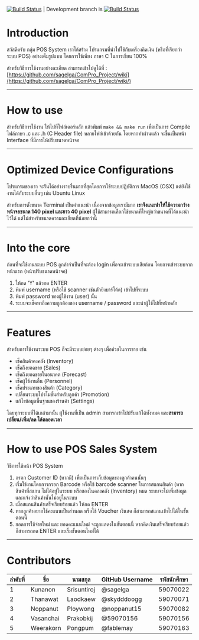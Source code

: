 [![Build Status](https://travis-ci.com/sagelga/ComPro_Project.svg?token=hxfRmfpCpbnunWcyMpkC&branch=master)](https://travis-ci.com/sagelga/ComPro_Project) | Development branch is 
 [![Build Status](https://travis-ci.com/sagelga/ComPro_Project.svg?token=hxfRmfpCpbnunWcyMpkC&branch=development)](https://travis-ci.com/sagelga/ComPro_Project)

# Introduction
สวัสดีครับ กลุ่ม POS System เราได้สร้าง โปรแกรมที่นำไปใช้กับเครื่องคิดเงิน (หรือที่เรียกว่า ระบบ POS) อย่างเต็มรูปแบบ โดยการใช้เพียง ภาษา C ในการเขียน 100%

สำหรับวิธีการใช้งานอย่างละเอียด สามารถเข้าไปดูได้ที่ : [https://github.com/sagelga/ComPro_Project/wiki](https://github.com/sagelga/ComPro_Project/wiki/)

***

# How to use
สำหรับวิธีการใช้งาน ให้ไปที่โฟล์เดอร์หลัก แล้วพิมพ์
`make && make run`
เพื่อเป็นการ Compile ไฟล์ภาษา .c และ .h (C Header file) หลายไฟล์เข้าด้วยกัน โดยหากทำผ่านแล้ว จะขื้นเป็นหน้า Interface ที่มีการให้ปรับขนาดหน้าจอ

***

# Optimized Device Configurations
โปรแกรมของเรา จะรันได้อย่างราบรื่นมากที่สุดโดยการใช้ระบบปฏิบัติการ MacOS (OSX) แต่ยังใช้งานได้กับระบบอื่นๆ เช่น Ubuntu Linux

สำหรับการตั้งขนาด Terminal เป็นค่าแนะนำ เนื่องจากข้อมูลเรามีมาก **เราจึงแนะนำให้ใช้ความกว้างหน้าจอขนาด 140 pixel และยาว 40 pixel** ผู้้ใช้สามารถเลือกใช้ขนาดที่ใหญ่กว่าขนาดที่ได้แนะนำไว้ได้ แต่ไม่สำหรับขนาดความละเอียดที่น้อยกว่านี้

***

# Into the core
ก่อนที่จะใช้งานระบบ POS ลูกค้าจำเป็นที่จะต้อง login เพื่อจะเข้าระบบเสียก่อน โดยการเข้าระบบจากหน้าแรก (หน้าปรับขนาดหน้าจอ)​ 
1. ให้กด 'Y' แล้วกด ENTER
2. พิมพ์ username (หรือใช้ scanner เช่นตัวยิงบาร์โค้ด) เข้าไปที่ระบบ
3. พิมพ์ password ของผู้ใช้งาน (user) นั้น
4. ระบบจะเช็คหาถึงความถูกต้องของ username / password และนำผู้ใช้ไปที่หน้่าหลัก

***

# Features
สำหรับการใช้งานระบบ POS ก็จะมีระบบย่อยๆ ต่างๆ เพื่อช่วยในการขาย เช่น
* เช็คสินค้าคงคลัง (Inventory)
* เช็คถึงยอดขาย (Sales)
* เช็คถึงยอดขายในอนาคต (Forecast)
* เช็คผู้ใช้งานอื่น (Personnel)
* เช็คประเภทของสินค้า (Category)
* เปลี่ยนระบบโปรโมชั่นสำหรับลูกค้า (Promotion)
* แก้ไขข้อมูลพื้นฐานของร้านค้า (Settings)

โดยทุกระบบที่ได้เกล่ามานั้น ผู้ใช้งานที่เป็น admin สามารถเข้าไปปรับแก้ได้ทั้งหมด และ**สามารถเปลี่ยน/เพื่ม/ลด ได้ตลอดเวลา**

***

# How to use POS Sales System
วิธีการใช้หน้า POS System
1. กรอก Customer ID (หากมี) เพื่อเป็นการเก็บข้อมูลของลูกค้าคนนั้นๆ
2. เรี่มใช้งานโดยการกรอก Barcode หรือใช้ barcode scanner ในการสแกนสินค้า
(หากสินค้าที่สแกน ไม่ได้อยู่ในระบบ หรือของในคลงคลัง (Inventory) หมด ระบบจะไม่เพื่มข้อมูล และแจ้งว่าสินค้านั้นไม่อยู่ในระบบ
3. เมื่อสแกนสินค้่าเสร็จเรียบร้อยแล้ว ให้กด ENTER
4. หากลูกค้าอยากใช้คะแนนเป็นส่วนลด หรือใช้ Voucher เงินสด ก็สามารถสแกนเข้่าไปได้ในขั้นตอนนี้
5. ยอดการใช้จ่ายใหม่ และ ยอดคะแนนใหม่ จะถูกแสดงในขั้นตอนนี้ หากคิดเงินเสร็จเรียบร้อยแล้ว ก็สามารถกด ENTER และเรื่มขั้นตอนใหม่่ได้

***

# Contributors
ลำดับที่|ชื่อ|นามสกุล|GitHub Username|รหัสนักศึกษา
-|-|-|-|-
1|Kunanon|Srisuntiroj|@sagelga|59070022
2|Thanawat|Laodkaew|@skydddoogg|59070071
3|Noppanut|Ploywong|@noppanut15|59070082
4|Vasanchai|Prakobkij|@59070156|59070156
5|Weerakorn|Pongpum|@fablemay|59070163


